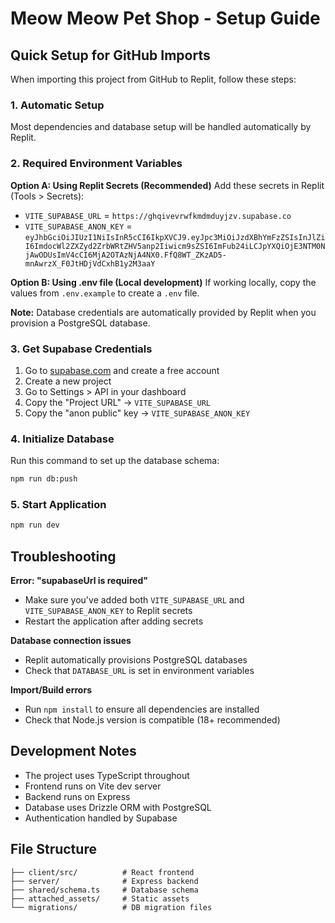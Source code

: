 # Meow Meow Pet Shop - Setup Guide

## Quick Setup for GitHub Imports

When importing this project from GitHub to Replit, follow these steps:

### 1. Automatic Setup
Most dependencies and database setup will be handled automatically by Replit.

### 2. Required Environment Variables

**Option A: Using Replit Secrets (Recommended)**
Add these secrets in Replit (Tools > Secrets):
- `VITE_SUPABASE_URL` = `https://ghqivevrwfkmdmduyjzv.supabase.co`
- `VITE_SUPABASE_ANON_KEY` = `eyJhbGciOiJIUzI1NiIsInR5cCI6IkpXVCJ9.eyJpc3MiOiJzdXBhYmFzZSIsInJlZiI6ImdocWl2ZXZyd2ZrbWRtZHV5anp2Iiwicm9sZSI6ImFub24iLCJpYXQiOjE3NTM0NjAwODUsImV4cCI6MjA2OTAzNjA4NX0.FfQ8WT_ZKzAD5-mnAwrzX_F0JtHDjVdCxhB1y2M3aaY`

**Option B: Using .env file (Local development)**
If working locally, copy the values from `.env.example` to create a `.env` file.

**Note:** Database credentials are automatically provided by Replit when you provision a PostgreSQL database.

### 3. Get Supabase Credentials
1. Go to [supabase.com](https://supabase.com) and create a free account
2. Create a new project
3. Go to Settings > API in your dashboard
4. Copy the "Project URL" → `VITE_SUPABASE_URL`
5. Copy the "anon public" key → `VITE_SUPABASE_ANON_KEY`

### 4. Initialize Database
Run this command to set up the database schema:
```bash
npm run db:push
```

### 5. Start Application
```bash
npm run dev
```

## Troubleshooting

**Error: "supabaseUrl is required"**
- Make sure you've added both `VITE_SUPABASE_URL` and `VITE_SUPABASE_ANON_KEY` to Replit secrets
- Restart the application after adding secrets

**Database connection issues**
- Replit automatically provisions PostgreSQL databases
- Check that `DATABASE_URL` is set in environment variables

**Import/Build errors**
- Run `npm install` to ensure all dependencies are installed
- Check that Node.js version is compatible (18+ recommended)

## Development Notes

- The project uses TypeScript throughout
- Frontend runs on Vite dev server
- Backend runs on Express
- Database uses Drizzle ORM with PostgreSQL
- Authentication handled by Supabase

## File Structure
```
├── client/src/          # React frontend
├── server/              # Express backend  
├── shared/schema.ts     # Database schema
├── attached_assets/     # Static assets
└── migrations/          # DB migration files
```